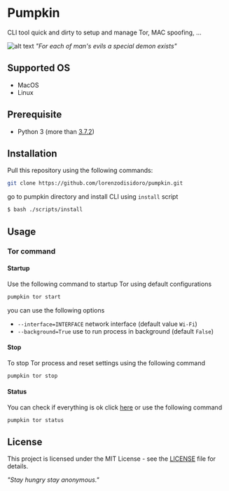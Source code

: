 # Pumpkin
CLI tool quick and dirty to setup and manage Tor, MAC spoofing, ...

![alt text](https://image.tmdb.org/t/p/original/SGHiBoqC0BRPBTZnUMQry5nAlS.jpg)
*"For each of man's evils a special demon exists"*

## Supported OS
- MacOS
- Linux

## Prerequisite
- Python 3 (more than [3.7.2](https://www.python.org/downloads/release/python-372/))


## Installation
Pull this repository using the following commands:
```sh
git clone https://github.com/lorenzodisidoro/pumpkin.git
```

go to pumpkin directory and install CLI using `install` script
```sh
$ bash ./scripts/install
```

## Usage

### Tor command
#### Startup
Use the following command to startup Tor using default configurations
```sh
pumpkin tor start
```

you can use the following options
- `--interface=INTERFACE` network interface (default value `Wi-Fi`)
- `--background=True` use to run process in background (default `False`)

#### Stop 
To stop Tor process and reset settings using the following command
```sh
pumpkin tor stop
```

#### Status
You can check if everything is ok click [here](https://check.torproject.org/) or use the following command
```sh
pumpkin tor status
```

## License
This project is licensed under the MIT License - see the [LICENSE](https://github.com/lorenzodisidoro/pumpkin/blob/master/LICENSE) file for details.

*"Stay hungry stay anonymous."*
